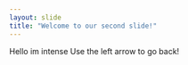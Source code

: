 ```yaml
---
layout: slide
title: "Welcome to our second slide!"
---
```

Hello im intense
Use the left arrow to go back!